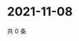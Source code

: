 # 2021-11-08

共 0 条

<!-- BEGIN WEIBO -->
<!-- 最后更新时间 Mon Nov 08 2021 21:18:38 GMT+0800 (China Standard Time) -->

<!-- END WEIBO -->
